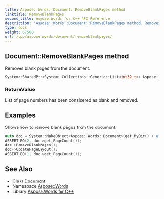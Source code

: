 ```yaml
---
title: Aspose::Words::Document::RemoveBlankPages method
linktitle: RemoveBlankPages
second_title: Aspose.Words for C++ API Reference
description: 'Aspose::Words::Document::RemoveBlankPages method. Removes blank pages from the document in C++.'
type: docs
weight: 67500
url: /cpp/aspose.words/document/removeblankpages/
---
```

## Document::RemoveBlankPages method


Removes blank pages from the document.

```cpp
System::SharedPtr<System::Collections::Generic::List<int32_t>> Aspose::Words::Document::RemoveBlankPages()
```


### ReturnValue

List of page numbers has been considered as blank and removed.

## Examples



Shows how to remove blank pages from the document. 
```cpp
auto doc = System::MakeObject<Aspose::Words::Document>(get_MyDir() + u"Blank pages.docx");
ASSERT_EQ(2, doc->get_PageCount());
doc->RemoveBlankPages();
doc->UpdatePageLayout();
ASSERT_EQ(1, doc->get_PageCount());
```

## See Also

* Class [Document](../)
* Namespace [Aspose::Words](../../)
* Library [Aspose.Words for C++](../../../)
